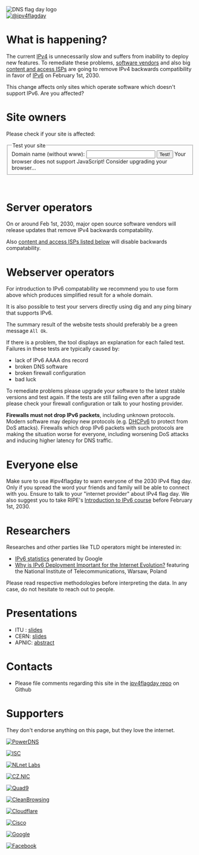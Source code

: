 <img class="logo" alt="DNS flag day logo" src="/images/IPv4_Flag.svg">

<!--
<div class="translations">
<nav>
	<a href="/cs"><img alt="Česky" src="/flags/cs.svg"/></a>
	<a href="/"><img alt="English" src="/flags/en.svg"/></a>
	<a href="/es"><img alt="Español" src="/flags/es.svg"/></a>
        <a href="/pt-br"><img alt="Português Brasileiro" src="/flags/pt-br.svg"/></a>
</nav> 
</div> CONTRIBUTE TRANSLATIONS ;) -->
<div class="social">
<nav>
	<a href="https://twitter.com/ipv4flagday"><img alt="@ipv4flagday" src="/images/Twitter_Social_Icon_Rounded_Square_Color.svg"></a> 
</nav>
</div>

What is happening?
==================
The current <a href="https://wikipedia.org/wiki/IPv4">IPv4</a> is unnecessarily slow and suffers from inability to deploy new features. To remediate these problems, <a href="#supporters">software vendors</a> and also big <a href="#supporters">content and access ISPs</a> are going to remove IPv4 backwards compatibility in favor of <a href="https://wikipedia.org/wiki/IPv4">IPv6</a> on February 1st, 2030.

This change affects only sites which operate software which doesn't support IPv6. Are you affected?

Site owners
=============
Please check if your site is affected:
<div id="domain-checker">
	<form action="https://dns.google.com/resolve" method="GET" target="_blank">
		<fieldset>
			<legend>Test your site</legend>
			<label for="name">Domain name (without www):
				<input type="text" name="name" id="name" required title="Please enter a domain name to test IPv6 connectivity.">
			</label>
			<input type="submit" value="Test!">
			<noscript>Your browser does not support JavaScript! Consider upgrading your browser...<br>
			</noscript>
		</fieldset>
	</form>
</div>
<script><!-- translate the form above and these constants, please keep the whitespaces! -->
const domainCheckerInit = {
	placeIntoElement: document.getElementById( "domain-checker" ),
	texts: {
		formTitle: 'Test your site',
		labelText: 'Domain name (without www): ',
		submitText: 'Test!',
		reportOkHtml: ': <span style="color: green;">All Ok!</span></div>' +
		'<div><img style="height: 5em;" src="/signs/ok.svg"/></div>' +
		'<div>This site is perfectly ready, congratulations!',

		reportFailHtml: ': <span style="font-weight: bold; color: red;">Fatal error detected!</span></div>' +
		'<div><img style="height: 5em;" src="/signs/dead.svg"/></div>' +
		'<div>This site is going to STOP WORKING after the 2030 IPv4 flag day! Please retry the test to eliminate random network failures. If the problem persists you really need to request a fix from your domain administrator. You can refer them to https://ipv4flagday.net/ ',

		reportTestErrorHtml: ': Test cannot be evaluated because of an error. Please make sure the domain name entered refers to a <strong>domain</strong>, i.e. use "example.com" instead of "www.example.com". Retry the test to eliminate random network failures or investigate.',
	},
	status: {
		loading: 'Testing in progress, please wait… It might take several tens of seconds.',
		done: 'Testing completed:',
		errorApi: 'Communication error! API unavailable… please try again later',
		errorInput: 'Invalid input or other unexpected error, sorry!',
	},
};
</script>
<script src="domain-checker.js"></script>
<br>

Server operators
======================

On or around Feb 1st, 2030, major open source software vendors will release updates that remove IPv4 backwards compatability.

Also <a href="#supporters">content and access ISPs listed below</a> will disable backwards compatability.

Webserver operators
====================
For introduction to IPv6 compatability we recommend you to use form above which produces simplified result for a whole domain.

It is also possible to test your servers directly using dig and any ping binary that supports IPv6. 

The summary result of the website tests should preferably be a green message `All Ok`.

If there is a problem, the tool displays an explanation for each failed test. Failures in these tests are typically caused by:
* lack of IPv6 AAAA dns record
* broken DNS software
* broken firewall configuration
* bad luck

To remediate problems please upgrade your software to the latest stable versions and test again. If the tests are still failing even after a upgrade please check your firewall configuration or talk to your hosting provider. 

**Firewalls must not drop IPv6 packets**, including unknown protocols. Modern software may deploy new protocols (e.g. [DHCPv6](https://en.wikipedia.org/wiki/DHCPv6) to protect from DoS attacks). Firewalls which drop IPv6 packets with such protocols are making the situation worse for everyone, including worsening DoS attacks and inducing higher latency for DNS traffic.

Everyone else
=======================
Make sure to use #ipv4flagday to warn everyone of the 2030 IPv4 flag day. Only if you spread the word your friends and family will be able to connect with you. Ensure to talk to your "internet provider" about IPv4 flag day. We also suggest you to take RIPE's [Introduction to IPv6 course](https://academy.ripe.net/enrol/index.php?id=2) before February 1st, 2030.

Researchers
===========
Researches and other parties like TLD operators might be interested in:
 * [IPv6 statistics](https://www.google.com/intl/en/ipv6/statistics.html) generated by Google
 * [Why is IPv6 Deployment Important for the Internet Evolution?](http://yadda.icm.edu.pl/baztech/element/bwmeta1.element.baztech-article-BATA-0013-0045/c/httpwww_itl_waw_plczasopismajtit201125.pdf) featuring the National Institute of Telecommunications, Warsaw, Poland


Please read respective methodologies before interpreting the data. In any case, do not hesitate to reach out to people.

Presentations
=============

 * ITU : [slides](https://www.itu.int/osg/dsg/speeches/2009/apr15.ppt)
 * CERN: [slides](https://indico.cern.ch/event/592622/contributions/2576463/attachments/1475449/2285254/IPv6-Training-HEPSYSMAN-v6.pptx)
 * APNIC: [abstract](https://www.apnic.net/community/ipv6-program/ipv6-bcp/)



Contacts
========

 * Please file comments regarding this site in the [ipv4flagday repo](https://github.com/ipviolations/ipv4flagday/issues) on Github

Supporters
==========
They don't endorse anything on this page, but they love the internet.
<script id="do-not-translate-randomize-this-section" src="/supporters-randomiser.js" defer></script>

[![PowerDNS](/images/powerdns.svg)]()

[![ISC](/images/isc.png)]()

[![NLnet Labs](/images/nlnetlabs.svg)]()

[![CZ.NIC](/images/cznic.svg)]()

[![Quad9](/images/quad9.png)]()

[![CleanBrowsing](https://cleanbrowsing.org/images/CleanBrowsing-logo-small-dark.png)]()

[![Cloudflare](/images/cloudflare.png)]()

[![Cisco](/images/cisco.svg)]()

[![Google](/images/google.svg)]()

[![Facebook](/images/facebook.svg)]()
